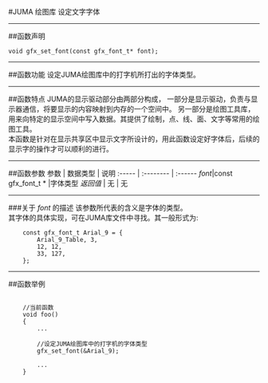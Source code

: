 
#JUMA 绘图库 设定文字字体
***
##函数声明
```
void gfx_set_font(const gfx_font_t* font);
```

***
##函数功能
设定JUMA绘图库中的打字机所打出的字体类型。

***
##函数特点
JUMA的显示驱动部分由两部分构成，
一部分是显示驱动，负责与显示器通信，将要显示的内容映射到内存的一个空间中。
另一部分是绘图工具库，用来向特定的显示空间中写入数据。其提供了绘制，点、线、面、文字等常用的绘图工具。
<br>
本函数是针对在显示共享区中显示文字所设计的，用此函数设定好字体后，后续的显示字的操作才可以顺利的进行。


***
##函数参数
参数    | 数据类型   | 说明
:----- | :-------- | :------
*font*|const gfx_font_t * |字体类型
*返回值*  | 无    | 无

***
###关于 *font* 的描述
该参数所代表的含义是字体的类型。<br>
其字体的具体实现，可在JUMA库文件中寻找。其一般形式为:

```
	const gfx_font_t Arial_9 = {
   		Arial_9_Table, 3,
    	12, 12,
    	33, 127,
	};

```


***
##函数举例

```	
	
	//当前函数
	void foo()
	{
		...
		
		//设定JUMA绘图库中的打字机的字体类型
		gfx_set_font(&Arial_9);
	
		...
	}
```
